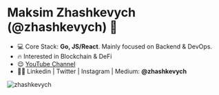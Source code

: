 <h1 align="left">Maksim Zhashkevych (@zhashkevych) 👋</h1>

- 💻 Core Stack: **Go, JS/React**. Mainly focused on Backend & DevOps.
- 🔥 Interested in Blockchain & DeFi
- 😌 <a href="https://www.youtube.com/channel/UCHF0TTrKzOASxt4aFByKpnQ"  target="blank">YouTube Channel</a>
- 👨‍💻 Linkedin | Twitter | Instagram | Medium: **@zhashkevych**

<p>&nbsp;<img align="left" src="https://github-readme-stats.vercel.app/api?username=zhashkevych&show_icons=true&hide_title=true" alt="zhashkevych" /></p>
